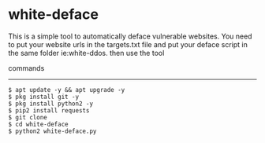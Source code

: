 # white-deface
This is a simple tool to automatically deface vulnerable websites.
You need to put your website urls in the targets.txt file and put your deface script in the same folder ie:white-ddos. then use the tool

commands
____________________

    $ apt update -y && apt upgrade -y
    $ pkg install git -y
    $ pkg install python2 -y
    $ pip2 install requests
    $ git clone 
    $ cd white-deface
    $ python2 white-deface.py
   
  
